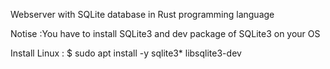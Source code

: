 Webserver with SQLite database in Rust programming language

Notise :You have to install SQLite3 and dev package of SQLite3 on your OS

Install 
Linux : $ sudo apt install -y sqlite3* libsqlite3-dev
